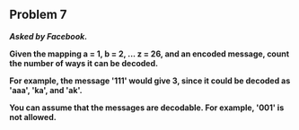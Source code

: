 ## Problem 7
***Asked by Facebook.***

**Given the mapping a = 1, b = 2, ... z = 26, and an encoded message, count the number of ways it can be decoded.**  

**For example, the message '111' would give 3, since it could be decoded as 'aaa', 'ka', and 'ak'.**  

**You can assume that the messages are decodable. For example, '001' is not allowed.**
